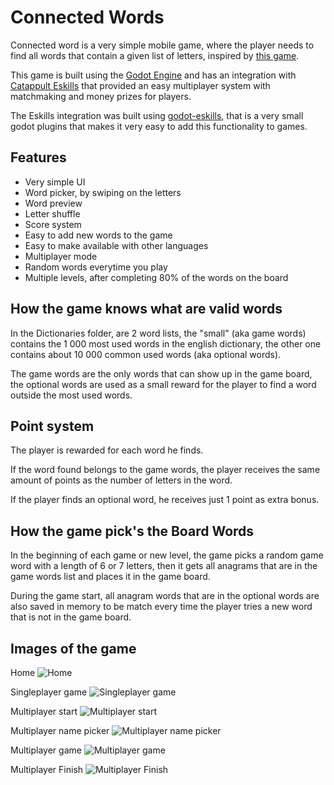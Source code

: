 # Connected Words

Connected word is a very simple mobile game, where the player needs to find all words that contain a
given list of letters, inspired by [this game](https://play.google.com/store/apps/details?id=com.wordgame.words.connect).

This game is built using the [Godot Engine](https://godotengine.org/) and has an integration with 
[Catappult Eskills](https://docs.catappult.io/) that provided an easy multiplayer system with matchmaking
and money prizes for players.

The Eskills integration was built using [godot-eskills](https://github.com/G4brym/godot-eskills), that is
a very small godot plugins that makes it very easy to add this functionality to games.


## Features
- Very simple UI
- Word picker, by swiping on the letters
- Word preview
- Letter shuffle
- Score system
- Easy to add new words to the game
- Easy to make available with other languages
- Multiplayer mode
- Random words everytime you play
- Multiple levels, after completing 80% of the words on the board


## How the game knows what are valid words
In the Dictionaries folder, are 2 word lists, the "small" (aka game words) contains the 1 000 most used 
words in the english dictionary, the other one contains about 10 000 common used words (aka optional words).

The game words are the only words that can show up in the game board, the optional words are used as a 
small reward for the player to find a word outside the most used words.


## Point system
The player is rewarded for each word he finds. 

If the word found belongs to the game words, the player receives the same amount of points as the number 
of letters in the word.

If the player finds an optional word, he receives just 1 point as extra bonus.


## How the game pick's the Board Words
In the beginning of each game or new level, the game picks a random game word with a length of 6 or 7
letters, then it gets all anagrams that are in the game words list and places it in the game board.

During the game start, all anagram words that are in the optional words are also saved in memory to be match
every time the player tries a new word that is not in the game board.


## Images of the game
Home
![Home](https://github.com/G4brym/Connected-Words/raw/master/images/home.png)

Singleplayer game
![Singleplayer game](https://github.com/G4brym/Connected-Words/raw/master/images/singleplayer-game.png)

Multiplayer start
![Multiplayer start](https://github.com/G4brym/Connected-Words/raw/master/images/multiplayer-entry.png)

Multiplayer name picker
![Multiplayer name picker](https://github.com/G4brym/Connected-Words/raw/master/images/multiplayer-name-pick.png)

Multiplayer game
![Multiplayer game](https://github.com/G4brym/Connected-Words/raw/master/images/multiplayer-game.png)

Multiplayer Finish
![Multiplayer Finish](https://github.com/G4brym/Connected-Words/raw/master/images/multiplayer-finish.png)
